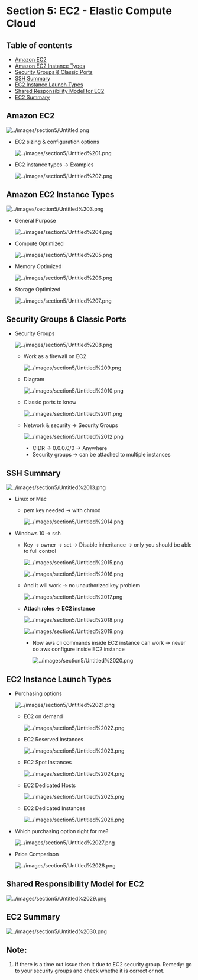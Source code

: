 # Section 5: EC2 - Elastic Compute Cloud

## Table of contents
  - [Amazon EC2](#amazon-ec2)
  - [Amazon EC2 Instance Types](#amazon-ec2-instance-types)
  - [Security Groups & Classic Ports](#security-groups--classic-ports)
  - [SSH Summary](#ssh-summary)
  - [EC2 Instance Launch Types](#ec2-instance-launch-types)
  - [Shared Responsibility Model for EC2](#shared-responsibility-model-for-ec2)
  - [EC2 Summary](#ec2-summary)

## Amazon EC2

![../images/section5/Untitled.png](../images/section5/Untitled.png)

- EC2 sizing & configuration options

    ![../images/section5/Untitled%201.png](../images/section5/Untitled%201.png)

- EC2 instance types → Examples

    ![../images/section5/Untitled%202.png](../images/section5/Untitled%202.png)

## Amazon EC2 Instance Types

![../images/section5/Untitled%203.png](../images/section5/Untitled%203.png)

- General Purpose

    ![../images/section5/Untitled%204.png](../images/section5/Untitled%204.png)

- Compute Optimized

    ![../images/section5/Untitled%205.png](../images/section5/Untitled%205.png)

- Memory Optimized

    ![../images/section5/Untitled%206.png](../images/section5/Untitled%206.png)

- Storage Optimized

    ![../images/section5/Untitled%207.png](../images/section5/Untitled%207.png)

## Security Groups & Classic Ports

- Security Groups

    ![../images/section5/Untitled%208.png](../images/section5/Untitled%208.png)

    - Work as a firewall on EC2

        ![../images/section5/Untitled%209.png](../images/section5/Untitled%209.png)

    - Diagram

        ![../images/section5/Untitled%2010.png](../images/section5/Untitled%2010.png)

    - Classic ports to know

        ![../images/section5/Untitled%2011.png](../images/section5/Untitled%2011.png)

    - Network & security → Security Groups

        ![../images/section5/Untitled%2012.png](../images/section5/Untitled%2012.png)

        - CIDR → 0.0.0.0/0 → Anywhere
        - Security groups → can be attached to multiple instances

## SSH Summary

![../images/section5/Untitled%2013.png](../images/section5/Untitled%2013.png)

- Linux or Mac
    - pem key needed → with chmod

        ![../images/section5/Untitled%2014.png](../images/section5/Untitled%2014.png)

- Windows 10 → ssh
    - Key → owner → set → Disable inheritance → only you should be able to full control

        ![../images/section5/Untitled%2015.png](../images/section5/Untitled%2015.png)

        ![../images/section5/Untitled%2016.png](../images/section5/Untitled%2016.png)

    - And it will work → no unauthorized key problem

        ![../images/section5/Untitled%2017.png](../images/section5/Untitled%2017.png)

    - **Attach roles → EC2 instance**

        ![../images/section5/Untitled%2018.png](../images/section5/Untitled%2018.png)

        ![../images/section5/Untitled%2019.png](../images/section5/Untitled%2019.png)

        - Now aws cli commands inside EC2 instance can work → never do aws configure inside EC2 instance

            ![../images/section5/Untitled%2020.png](../images/section5/Untitled%2020.png)

## EC2 Instance Launch Types

- Purchasing options

    ![../images/section5/Untitled%2021.png](../images/section5/Untitled%2021.png)

    - EC2 on demand

        ![../images/section5/Untitled%2022.png](../images/section5/Untitled%2022.png)

    - EC2 Reserved Instances

        ![../images/section5/Untitled%2023.png](../images/section5/Untitled%2023.png)

    - EC2 Spot Instances

        ![../images/section5/Untitled%2024.png](../images/section5/Untitled%2024.png)

    - EC2 Dedicated Hosts

        ![../images/section5/Untitled%2025.png](../images/section5/Untitled%2025.png)

    - EC2 Dedicated Instances

        ![../images/section5/Untitled%2026.png](../images/section5/Untitled%2026.png)

- Which purchasing option right for me?

    ![../images/section5/Untitled%2027.png](../images/section5/Untitled%2027.png)

- Price Comparison

    ![../images/section5/Untitled%2028.png](../images/section5/Untitled%2028.png)

## Shared Responsibility Model for EC2

![../images/section5/Untitled%2029.png](../images/section5/Untitled%2029.png)

## EC2 Summary

![../images/section5/Untitled%2030.png](../images/section5/Untitled%2030.png)

## Note:
1. If there is a time out issue then it due to EC2 security group.
Remedy: go to your security groups and check whethe it is correct or not.
